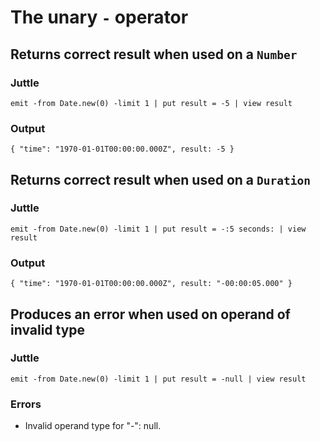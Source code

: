 The unary `-` operator
======================

Returns correct result when used on a `Number`
----------------------------------------------

### Juttle

    emit -from Date.new(0) -limit 1 | put result = -5 | view result

### Output

    { "time": "1970-01-01T00:00:00.000Z", result: -5 }

Returns correct result when used on a `Duration`
------------------------------------------------

### Juttle

    emit -from Date.new(0) -limit 1 | put result = -:5 seconds: | view result

### Output

    { "time": "1970-01-01T00:00:00.000Z", result: "-00:00:05.000" }

Produces an error when used on operand of invalid type
------------------------------------------------------

### Juttle

    emit -from Date.new(0) -limit 1 | put result = -null | view result

### Errors

  * Invalid operand type for "-": null.
